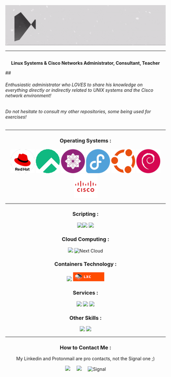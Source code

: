 <p align="center">
  <img src="https://github.com/csurqunix/csurqunix/blob/main/C%20Surquin.gif"/>
</p>

------------------------------------
##
<p align="center"><b>
  Linux Systems & Cisco Networks Administrator, Consultant, Teacher
  </b></p>
##

###### Enthusiastic administrator who LOVES to share his knowledge on everything directly or indirectly related to UNIX systems and the Cisco network environment!

###### Do not hesitate to consult my other repositories, some being used for exercises!
   
------------------------------------

<DIV align="center">

  ###      Operating Systems :    ### 

  <img src="Assets/Logo - Red Hat 75.png"/>
  <img src="Assets/Logo - Rocky Linux 75.png"/>
  <img src="Assets/Logo - CentOS Non officiel 75.png"/>
  <img src="Assets/Logo - Fedora 75.png"/>
  <img src="Assets/Logo - Ubuntu 75.png"/>
  <img src="Assets/Logo - Debian 75.png"/>
  <img src="Assets/Logo - Cisco 75.png"/>
  
  -----------------------------------

###      Scripting :     ###
![](https://img.shields.io/badge/Shell_Script-121011?style=for-the-badge&logo=gnu-bash&logoColor=white)![](https://img.shields.io/badge/GNU%20Bash-4EAA25?style=for-the-badge&logo=GNU%20Bash&logoColor=white)
![](https://img.shields.io/badge/Python-FFD43B?style=for-the-badge&logo=python&logoColor=blue)
  
###      Cloud Computing :     ###
![](https://img.shields.io/badge/Amazon_AWS-FF9900?style=for-the-badge&logo=amazonaws&logoColor=white) ![Next Cloud](https://img.shields.io/badge/Next%20Cloud-0B94DE?style=for-the-badge&logo=nextcloud&logoColor=white)

###      Containers Technology :     ###
![](https://img.shields.io/badge/Docker-2CA5E0?style=for-the-badge&logo=docker&logoColor=white)
<img src="Assets/Badge - LXC.png"/>

###      Services :     ###
![](https://img.shields.io/badge/Apache-D22128?style=for-the-badge&logo=Apache&logoColor=white) ![](https://img.shields.io/badge/Nginx-009639?style=for-the-badge&logo=nginx&logoColor=white) ![](https://img.shields.io/badge/MariaDB-003545?style=for-the-badge&logo=mariadb&logoColor=white)

###      Other Skills :     ###
![](https://img.shields.io/badge/gimp-5C5543?style=for-the-badge&logo=gimp&logoColor=white) ![](https://img.shields.io/badge/LibreOffice-18A303?style=for-the-badge&logo=LibreOffice&logoColor=white)

----------------------------------
  
###      How to Contact Me :     ###

My Linkedin and Protonmail are pro contacts, not the Signal one ;)
 
  <a href="https://www.linkedin.com/in/surquincedric/"><img src="https://img.shields.io/badge/linkedin-%230077B5.svg?&style=for-the-badge&logo=linkedin&logoColor=white" /></a>&nbsp;&nbsp;&nbsp;&nbsp;
  <a href="mailto:csurquin.pro@pm.me?subject=Came%20from%20Github"><img src="https://img.shields.io/badge/ProtonMail-8B89CC?style=for-the-badge&logo=protonmail&logoColor=white" /></a>&nbsp;&nbsp;&nbsp;&nbsp;
  ![Signal](https://img.shields.io/badge/Signal-3A76F0?style=for-the-badge&logo=signal&logoColor=white)  
   </DIV>
